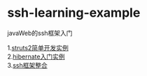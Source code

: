 # ssh-learning-example
javaWeb的ssh框架入门  

1.[struts2简单开发实例](https://github.com/yangxuechen/ssh-learning-example/blob/master/chapter01/resource/chapter01.md)  
2.[hibernate入门实例](https://github.com/yangxuechen/ssh-learning-example/blob/master/HibernateTest/resource/hibernateTest.md)  
3.[ssh框架整合](https://github.com/yangxuechen/ssh-learning-example/blob/master/resource/ssh.md)  
